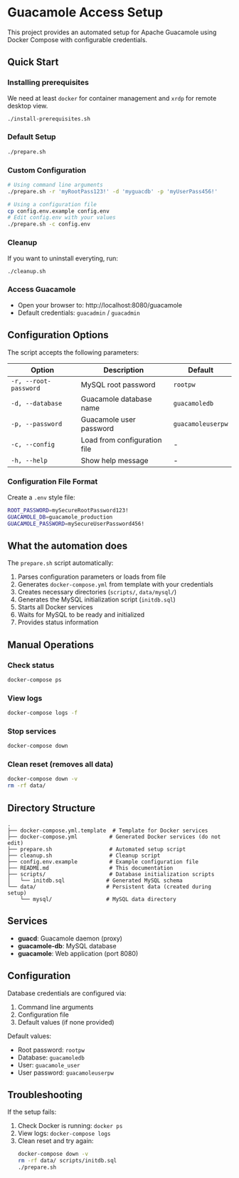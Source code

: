 # Guacamole Access Setup

This project provides an automated setup for Apache Guacamole using Docker Compose with configurable credentials.

## Quick Start

### Installing prerequisites
We need at least `docker` for container management and `xrdp` for remote desktop view.
```bash
./install-prerequisites.sh
```

### Default Setup
```bash
./prepare.sh
```

### Custom Configuration
```bash
# Using command line arguments
./prepare.sh -r 'myRootPass123!' -d 'myguacdb' -p 'myUserPass456!'

# Using a configuration file
cp config.env.example config.env
# Edit config.env with your values
./prepare.sh -c config.env
```

### Cleanup
If you want to uninstall everyting, run:
```bash
./cleanup.sh
```

### Access Guacamole
- Open your browser to: http://localhost:8080/guacamole
- Default credentials: `guacadmin` / `guacadmin`

## Configuration Options

The script accepts the following parameters:

| Option | Description | Default |
|--------|-------------|---------|
| `-r, --root-password` | MySQL root password | `rootpw` |
| `-d, --database` | Guacamole database name | `guacamoledb` |
| `-p, --password` | Guacamole user password | `guacamoleuserpw` |
| `-c, --config` | Load from configuration file | - |
| `-h, --help` | Show help message | - |

### Configuration File Format

Create a `.env` style file:
```bash
ROOT_PASSWORD=mySecureRootPassword123!
GUACAMOLE_DB=guacamole_production
GUACAMOLE_PASSWORD=mySecureUserPassword456!
```

## What the automation does

The `prepare.sh` script automatically:

1. Parses configuration parameters or loads from file
2. Generates `docker-compose.yml` from template with your credentials
3. Creates necessary directories (`scripts/`, `data/mysql/`)
4. Generates the MySQL initialization script (`initdb.sql`)
5. Starts all Docker services
6. Waits for MySQL to be ready and initialized
7. Provides status information

## Manual Operations

### Check status
```bash
docker-compose ps
```

### View logs
```bash
docker-compose logs -f
```

### Stop services
```bash
docker-compose down
```

### Clean reset (removes all data)
```bash
docker-compose down -v
rm -rf data/
```

## Directory Structure

```
.
├── docker-compose.yml.template  # Template for Docker services
├── docker-compose.yml          # Generated Docker services (do not edit)
├── prepare.sh                  # Automated setup script
├── cleanup.sh                  # Cleanup script
├── config.env.example          # Example configuration file
├── README.md                   # This documentation
├── scripts/                    # Database initialization scripts
│   └── initdb.sql             # Generated MySQL schema
└── data/                      # Persistent data (created during setup)
    └── mysql/                 # MySQL data directory
```

## Services

- **guacd**: Guacamole daemon (proxy)
- **guacamole-db**: MySQL database
- **guacamole**: Web application (port 8080)

## Configuration

Database credentials are configured via:
1. Command line arguments
2. Configuration file
3. Default values (if none provided)

Default values:
- Root password: `rootpw`
- Database: `guacamoledb`
- User: `guacamole_user`
- User password: `guacamoleuserpw`

## Troubleshooting

If the setup fails:

1. Check Docker is running: `docker ps`
2. View logs: `docker-compose logs`
3. Clean reset and try again:
   ```bash
   docker-compose down -v
   rm -rf data/ scripts/initdb.sql
   ./prepare.sh
   ```

